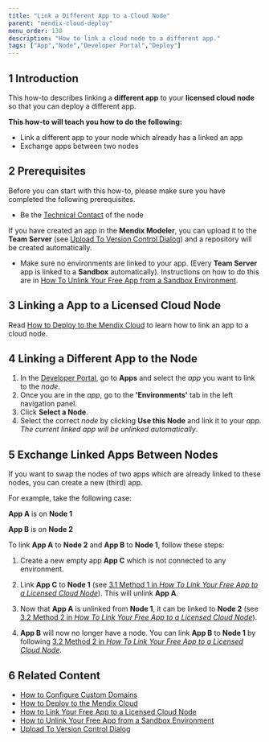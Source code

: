 ```yaml
---
title: "Link a Different App to a Cloud Node"
parent: "mendix-cloud-deploy"
menu_order: 130
description: "How to link a cloud node to a different app."
tags: ["App","Node","Developer Portal","Deploy"]
---
```


## 1 Introduction

This how-to describes linking a **different app** to your **licensed cloud node** so that you can deploy a different app.

**This how-to will teach you how to do the following:**

*  Link a different app to your node which already has a linked an app
*  Exchange apps between two nodes

## 2 Prerequisites

Before you can start with this how-to, please make sure you have completed the following prerequisites.

* Be the [Technical Contact](/developerportal/company-app-roles/technical-contact) of the node

If you have created an app in the **Mendix Modeler**, you can upload it to the **Team Server** (see [Upload To Version Control Dialog](/refguide/upload-to-version-control-dialog)) and a repository will be created automatically.

*   Make sure no environments are linked to your app. (Every **Team Server** app is linked to a **Sandbox** automatically).
Instructions on how to do this are in [How To Unlink Your Free App from a Sandbox Environment](/developerportal/howto/how-to-unlink-sandbox).

## 3 Linking a App to a Licensed Cloud Node

Read [How to Deploy to the Mendix Cloud](mendix-cloud-deploy) to learn how to link an app to a cloud node.

## 4 Linking a Different App to the Node

1.  In the [Developer Portal](http://home.mendix.com), go to **Apps** and select the *app* you want to link to the *node*.
2.  Once you are in the *app*, go to the **'Environments'** tab in the left navigation panel.
3.  Click **Select a Node**.
4.  Select the correct *node* by clicking **Use this Node** and link it to your *app*. *The current linked app will be unlinked automatically*.

## 5 Exchange Linked Apps Between Nodes

If you want to swap the nodes of two apps which are already linked to these nodes, you can create a new (third) app.

For example, take the following case:

**App A** is on **Node 1**

**App B** is on **Node 2**

To link **App A** to **Node 2** and **App B** to **Node 1**, follow these steps:

1. Create a new empty app **App C** which is not connected to any environment.

2. Link **App C** to **Node 1** (see [3.1 Method 1 in *How To Link Your Free App to a Licensed Cloud Node*](how-to-link-app-to-node)). This will unlink **App A**.

3. Now that **App A** is unlinked from **Node 1**, it can be linked to **Node 2** (see [3.2 Method 2 in *How To Link Your Free App to a Licensed Cloud Node*](how-to-link-app-to-node)).

4. **App B** will now no longer have a node. You can link **App B** to **Node 1** by following [3.2 Method 2 in *How To Link Your Free App to a Licensed Cloud Node*](how-to-link-app-to-node).

## 6 Related Content

*   [How to Configure Custom Domains](custom-domains)
*   [How to Deploy to the Mendix Cloud](mendix-cloud-deploy)
*   [How to Link Your Free App to a Licensed Cloud Node](how-to-link-app-to-node)
*   [How to Unlink Your Free App from a Sandbox Environment](/developerportal/howto/how-to-unlink-sandbox)
*   [Upload To Version Control Dialog](/refguide/upload-to-version-control-dialog)
